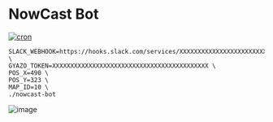 # NowCast Bot

[![cron](https://github.com/wass88/nowcast-bot/actions/workflows/cron.yml/badge.svg)](https://github.com/wass88/nowcast-bot/actions/workflows/cron.yml)

```
SLACK_WEBHOOK=https://hooks.slack.com/services/XXXXXXXXXXXXXXXXXXXXXXXXXXXXXXXXXXXXXXXXXXXXXX \
GYAZO_TOKEN=XXXXXXXXXXXXXXXXXXXXXXXXXXXXXXXXXXXXXXXXXXX \
POS_X=490 \
POS_Y=323 \
MAP_ID=10 \
./nowcast-bot
```

![image](https://user-images.githubusercontent.com/26019458/175773761-25b80f0b-beba-4617-9177-48b2c5a4f811.png)
